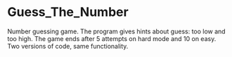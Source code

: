# Guess_The_Number
Number guessing game. The program gives hints about guess: too low and too high. The game ends after 5 attempts on hard mode and 10 on easy.
Two versions of code, same functionality.

